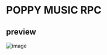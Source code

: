 # POPPY MUSIC RPC

## preview
<img alt="image" src="https://github.com/5-23/ny-music/assets/86705803/410762b0-440f-43be-8483-41f2dfd0a985">